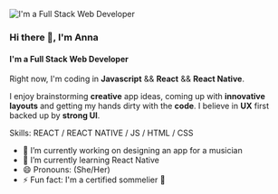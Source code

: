![I'm a Full Stack Web Developer](https://res.cloudinary.com/octavian2111/image/upload/v1620859277/Screenshot_2021-05-13_at_00.41.05_pxxj6i.png)


### Hi there 👋, I'm **Anna**
#### I'm a Full Stack Web Developer


Right now, I'm coding in **Javascript** && **React** && **React Native**.

I enjoy brainstorming **creative** app ideas, coming up with **innovative layouts** and getting my hands dirty with the **code**.
I believe in **UX** first backed up by **strong UI**.

Skills:  REACT / REACT NATIVE / JS / HTML / CSS

- 🔭 I’m currently working on designing an app for a musician 
- 🌱 I’m currently learning React Native 
- 😄 Pronouns: (She/Her) 
- ⚡ Fun fact: I'm a certified sommelier 🍷 




